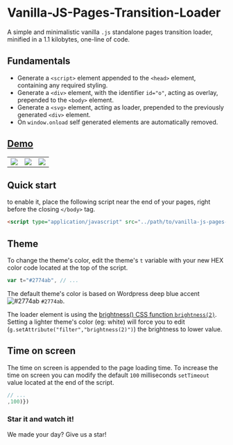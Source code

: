 # Vanilla-JS-Pages-Transition-Loader

A simple and minimalistic vanilla `.js` standalone pages transition loader, minified in a 1.1 kilobytes, one-line of code.

## Fundamentals

- Generate a `<script>` element appended to the `<head>` element, containing any required styling.
- Generate a `<div>` element, with the identifier `id="o"`, acting as overlay, prepended to the `<body>` element.
- Generate a `<svg>` element, acting as loader, prepended to the previously generated `<div>` element.
- On `window.onload` self generated elements are automatically removed.

## [Demo](https://codepen.io/amarinediary/full/mdrQvGJ)

||||
|-|-|-|
|<img src="https://i.ibb.co/L68sYxD/Vanilla-js-pages-transitions-loader-ressource-1.gif"></img>|<img src="https://i.ibb.co/ZH4PXWZ/vanilla-js-pages-transitions-loader-ressource-2.gif"></img>|<img src="https://i.ibb.co/J7y9BYy/vanilla-js-pages-transitions-loader-ressource-3.gif"></img>|

## Quick start

to enable it, place the following script near the end of your pages, right before the closing `</body>` tag.

```html
<script type="application/javascript" src="../path/to/vanilla-js-pages-transition-loader.min.js"></script>
```

## Theme

To change the theme's color, edit the theme's ` t ` variable with your new HEX color code located at the top of the script.

```js
var t="#2774ab", // ...
```

The default theme's color is based on Wordpress deep blue accent ![#2774ab](https://via.placeholder.com/15/2774ab/000000?text=+) `#2774ab`.

The loader element is using the [brightness() CSS function `brightness(2)`](https://developer.mozilla.org/en-US/docs/Web/CSS/filter-function/brightness()). Setting a lighter theme's color (eg: white) will force you to edit (`g.setAttribute("filter","brightness(2)")`) the brightness to lower value.

## Time on screen

The time on screen is appended to the page loading time. To increase the time on screen you can modify the default `100` milliseconds `setTimeout` value located at the end of the script.
```js
// ...
,100)})
```

### Star it and watch it! 

We made your day? Give us a star!

